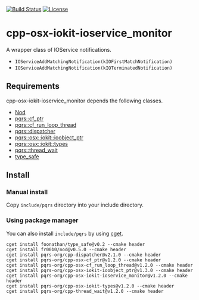 [![Build Status](https://travis-ci.org/pqrs-org/cpp-osx-iokit-ioservice_monitor.svg?branch=master)](https://travis-ci.org/pqrs-org/cpp-osx-iokit-ioservice_monitor)
[![License](https://img.shields.io/badge/license-Boost%20Software%20License-blue.svg)](https://github.com/pqrs-org/cpp-osx-iokit-ioservice_monitor/blob/master/LICENSE.md)

# cpp-osx-iokit-ioservice_monitor

A wrapper class of IOService notifications.

- `IOServiceAddMatchingNotification(kIOFirstMatchNotification)`
- `IOServiceAddMatchingNotification(kIOTerminatedNotification)`

## Requirements

cpp-osx-iokit-ioservice_monitor depends the following classes.

- [Nod](https://github.com/fr00b0/nod)
- [pqrs::cf_ptr](https://github.com/pqrs-org/cpp-osx-cf_ptr)
- [pqrs::cf_run_loop_thread](https://github.com/pqrs-org/cpp-osx-cf_run_loop_thread)
- [pqrs::dispatcher](https://github.com/pqrs-org/cpp-dispatcher)
- [pqrs::osx::iokit::ioobject_ptr](https://github.com/pqrs-org/cpp-osx-iokit-ioobject_ptr)
- [pqrs::osx::iokit::types](https://github.com/pqrs-org/cpp-osx-iokit-types)
- [pqrs::thread_wait](https://github.com/pqrs-org/cpp-thread_wait)
- [type_safe](https://github.com/foonathan/type_safe)

## Install

### Manual install

Copy `include/pqrs` directory into your include directory.

### Using package manager

You can also install `include/pqrs` by using [cget](https://github.com/pfultz2/cget).

```shell
cget install foonathan/type_safe@v0.2 --cmake header
cget install fr00b0/nod@v0.5.0 --cmake header
cget install pqrs-org/cpp-dispatcher@v2.1.0 --cmake header
cget install pqrs-org/cpp-osx-cf_ptr@v1.2.0 --cmake header
cget install pqrs-org/cpp-osx-cf_run_loop_thread@v1.2.0 --cmake header
cget install pqrs-org/cpp-osx-iokit-ioobject_ptr@v1.3.0 --cmake header
cget install pqrs-org/cpp-osx-iokit-ioservice_monitor@v1.2.0 --cmake header
cget install pqrs-org/cpp-osx-iokit-types@v1.2.0 --cmake header
cget install pqrs-org/cpp-thread_wait@v1.2.0 --cmake header
```

